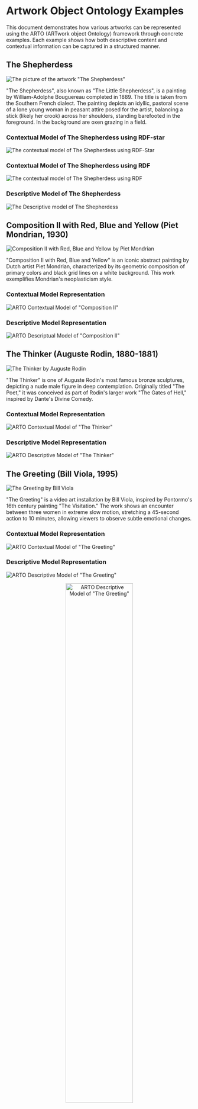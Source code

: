 # Artwork Object Ontology Examples

This document demonstrates how various artworks can be represented using the ARTO (ARTwork object Ontology) framework through concrete examples. Each example shows how both descriptive content and contextual information can be captured in a structured manner.


## The Shepherdess
![The picture of the artwork "The Shepherdess"](../images/example.jpg)

"The Shepherdess", also known as "The Little Shepherdess", is a painting by William-Adolphe Bouguereau completed in 1889. The title is taken from the Southern French dialect. The painting depicts an idyllic, pastoral scene of a lone young woman in peasant attire posed for the artist, balancing a stick (likely her crook) across her shoulders, standing barefooted in the foreground. In the background are oxen grazing in a field.


### Contextual Model of The Shepherdess using RDF-star
![The contextual model of The Shepherdess using RDF-Star](../images/example_rdfstar.png)

### Contextual Model of The Shepherdess using RDF
![The contextual model of The Shepherdess using RDF](../images/example_rdf.png)

### Descriptive Model of The Shepherdess
![The Descriptive model of The Shepherdess](../images/example_adm.png)



## Composition II with Red, Blue and Yellow (Piet Mondrian, 1930)

![Composition II with Red, Blue and Yellow by Piet Mondrian](../images/composition_ii.jpg)

"Composition II with Red, Blue and Yellow" is an iconic abstract painting by Dutch artist Piet Mondrian, characterized by its geometric composition of primary colors and black grid lines on a white background. This work exemplifies Mondrian's neoplasticism style.

### Contextual Model Representation

![ARTO Contextual Model of "Composition II"](../images/abstract_1.png)

### Descriptive Model Representation

![ARTO Descriptual Model of "Composition II"](../images/abstract_2.png)





## The Thinker (Auguste Rodin, 1880-1881)

![The Thinker by Auguste Rodin](../images/Musée_Rodin_1.jpg)

"The Thinker" is one of Auguste Rodin's most famous bronze sculptures, depicting a nude male figure in deep contemplation. Originally titled "The Poet," it was conceived as part of Rodin's larger work "The Gates of Hell," inspired by Dante's Divine Comedy.

### Contextual Model Representation

![ARTO Contextual Model of "The Thinker"](../images/the%20thinker_1.png)


### Descriptive Model Representation

![ARTO Descriptive Model of "The Thinker"](../images/the%20thinker_2.png)


## The Greeting (Bill Viola, 1995)

![The Greeting by Bill Viola](../images/thegreeting.jpg)

"The Greeting" is a video art installation by Bill Viola, inspired by Pontormo's 16th century painting "The Visitation." The work shows an encounter between three women in extreme slow motion, stretching a 45-second action to 10 minutes, allowing viewers to observe subtle emotional changes.

### Contextual Model Representation

![ARTO Contextual Model of "The Greeting"](../images/greeting_1.png)

### Descriptive Model Representation

![ARTO Descriptive Model of "The Greeting"](../images/greeting_2.png)



<div style="text-align: center;">
  <img src="../images/greeting_3.png" alt='ARTO Descriptive Model of "The Greeting"' style="width: 60%; ">
</div>

``` turtle
<< ex:WomanOne arto:isObjectOf ex:InitialConversationScene >> 
    arto:state "Standing and conversing" ;
    arto:talkTo << ex:WomanTwo arto:isObjectOf ex:InitialConversationScene >> ;
    arto:position "Right side of frame" .

<< ex:WomanTwo arto:isObjectOf ex:InitialConversationScene >> 
    arto:state "Standing and conversing" ;
    arto:talkTo << ex:WomanOne arto:isObjectOf ex:InitialConversationScene >> 
    arto:position "Left side of frame" .

```


<div style="text-align: center;">
  <img src="../images/greeting_4.png" alt='ARTO Descriptive Model of "The Greeting"' style="width: 60%; ">
</div>

``` turtle

<< ex:WomanOne arto:isObjectOf ex:ApproachScene >> 
    arto:state "Surprised and turning body" ;
    arto:position "Center-right of frame" .

<< ex:WomanTwo arto:isObjectOf ex:ApproachScene >> 
    arto:state "Still engaged in conversation" ;
    arto:position "Center of frame" .

<< ex:WomanThree arto:isObjectOf ex:ApproachScene >> 
    arto:state "Entering" ;
    arto:position "Far left of frame, moving toward center" ;
    arto:approach << ex:WomanOne arto:isObjectOf ex:ApproachScene >> .

```

<div style="text-align: center;">
  <img src="../images/greeting_5.png" alt='ARTO Descriptive Model of "The Greeting"' style="width: 60%; ">
</div>

``` turtle


<< ex:WomanOne arto:isObjectOf ex:GreetingMomentScene >> 
    arto:state "Hugging" ;
    arto:position "Right of frame"  .

<< ex:WomanTwo arto:isObjectOf ex:GreetingMomentScene >> 
    arto:state "Observing" ;
    arto:position "Center of frame" .

<< ex:WomanThree arto:isObjectOf ex:GreetingMomentScene >> 
    arto:state "Greeting" ;
    arto:position "Center-left of frame" ;
    arto:greets << ex:WomanOne arto:isObjectOf ex:GreetingMomentScene >> ;
    arto:ignores  << ex:WomanTwo arto:isObjectOf ex:GreetingMomentScene >> .


```

<div style="text-align: center;">
  <img src="../images/greeting_6.png" alt='ARTO Descriptive Model of "The Greeting"' style="width: 60%; ">
</div>

``` turtle

<< ex:WomanOne arto:isObjectOf ex:WhisperingScene >> 
    arto:state "Listening closely" ;
    arto:position "Center of frame" .

<< ex:WomanTwo arto:isObjectOf ex:WhisperingScene >> 
    arto:state "Feeling excluded" ;
    arto:position "Center of frame, slightly apart" .


<< ex:WomanThree arto:isObjectOf ex:WhisperingScene >> 
    arto:state "Whispering confidentially" ;
    arto:position "Center-left of frame" ;
    arto:whisper << ex:WomanOne arto:isObjectOf ex:WhisperingScene >> .

```

<div style="text-align: center;">
  <img src="../images/greeting_7.png" alt='ARTO Descriptive Model of "The Greeting"' style="width: 60%; ">
</div>

``` turtle

<< ex:WomanOne arto:isObjectOf ex:IntroductionScene >> 
    arto:state "Talking and awkwardness" ;
    arto:position "Right side of frame" .

<< ex:WomanTwo arto:isObjectOf ex:IntroductionScene >> 
    arto:state "Acknowledging introduction" ;
    arto:position "Center of frame"  .

<< ex:WomanThree arto:isObjectOf ex:IntroductionScene >> 
    arto:state "Being introduced" ;
    arto:position "Left side of frame" .

```



## Comparison Across Art Forms

These examples demonstrate how ARTO can be applied to diverse art forms while maintaining a consistent ontological framework:

| Artwork | Medium | Descriptive Focus | Contextual Focus |
|---------|--------|-------------------|------------------|
| The Shepherdess | Painting | Rural figure, pastoral symbolism | 19th century French context |
| Composition II | Abstract Painting | Geometric elements, color relationships | De Stijl movement, modernism |
| The Thinker | Sculpture | Posture, physicality, bronze material | Gates of Hell commission |
| The Greeting | Video Art | Temporal sequence, emotional progression | Renaissance influence, technical specs |

By applying the same ontological framework across different art forms, ARTO enables structured representation that captures both the unique aspects of each medium and the universal elements of artistic expression.

For the complete RDF representations of these examples, see the [examples](../examples/) directory.